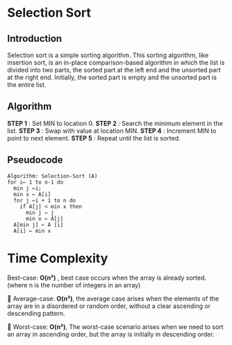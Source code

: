 # Selection Sort

## Introduction
Selection sort is a simple sorting algorithm. This sorting algorithm, like insertion sort, is an in-place comparison-based algorithm in which the list is divided into two parts, the sorted part at the left end and the unsorted part at the right end. Initially, the sorted part is empty and the unsorted part is the entire list.

## Algorithm
**STEP 1** : Set MIN to location 0.
**STEP 2** : Search the minimum element in the list.
**STEP 3** : Swap with value at location MIN.
**STEP 4** : Increment MIN to point to next element.
**STEP 5** : Repeat until the list is sorted.

## Pseudocode
```
Algorithm: Selection-Sort (A)
for i← 1 to n-1 do
  min j ←i;
  min x ← A[i]
  for j ←i + 1 to n do
    if A[j] < min x then
      min j ← j
      min x ← A[j]
  A[min j] ← A [i]
  A[i] ← min x
```
# Time Complexity

Best-case: **O(n²)** , best case occurs when the array is already sorted. (where n is the number of integers in an array)

 Average-case: **O(n²)**, the average case arises when the elements of the array are in a disordered or random order, without a clear ascending or descending pattern.

 Worst-case: **O(n²)**, The worst-case scenario arises when we need to sort an array in ascending order, but the array is initially in descending order.
